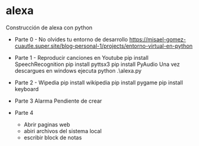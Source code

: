 # alexa
Construcción de alexa con python
* Parte 0 - No olvides tu entorno de desarrollo  https://misael-gomez-cuautle.super.site/blog-personal-1/projects/entorno-virtual-en-python
* Parte 1 - Reproducir canciones en Youtube
    pip install SpeechRecognition
    pip install pyttsx3
    pip install PyAudio
Una vez descargues en windows ejecuta python .\alexa.py

* Parte 2 - Wipedia
   pip install wikipedia
    pip install pygame
    pip install keyboard

* Parte 3 Alarma
  Pendiente de crear

* Parte 4
  - Abrir paginas web
  - abiri archivos del sistema local
  - escribir block de notas